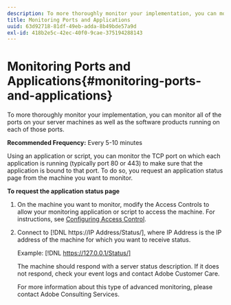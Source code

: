 ```yaml
---
description: To more thoroughly monitor your implementation, you can monitor all of the ports on your server machines as well as the software products running on each of those ports.
title: Monitoring Ports and Applications
uuid: 63d92718-81df-49eb-adda-8b49bde57a9d
exl-id: 418b2e5c-42ec-40f0-9cae-375194288143
---
```

# Monitoring Ports and Applications{#monitoring-ports-and-applications}

To more thoroughly monitor your implementation, you can monitor all of the ports on your server machines as well as the software products running on each of those ports.

 **Recommended Frequency:** Every 5-10 minutes

Using an application or script, you can monitor the TCP port on which each application is running (typically port 80 or 443) to make sure that the application is bound to that port. To do so, you request an application status page from the machine you want to monitor.

**To request the application status page** 

1. On the machine you want to monitor, modify the Access Controls to allow your monitoring application or script to access the machine. For instructions, see [Configuring Access Control](../../../home/c-inst-svr/c-admin-inst-svr/c-config-acs-ctrl/c-config-acs-ctrl.md#concept-ac385e870dbe4b57a72bf7266b60f93d).
1. Connect to [!DNL https://IP Address/Status/], where IP Address is the IP address of the machine for which you want to receive status.

   Example: [!DNL https://127.0.0.1/Status/]

   The machine should respond with a server status description. If it does not respond, check your event logs and contact Adobe Customer Care.

   For more information about this type of advanced monitoring, please contact Adobe Consulting Services.
